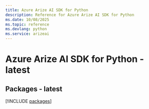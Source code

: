 ```yaml
---
title: Azure Arize AI SDK for Python
description: Reference for Azure Arize AI SDK for Python
ms.date: 10/08/2025
ms.topic: reference
ms.devlang: python
ms.service: arizeai
---
```

# Azure Arize AI SDK for Python - latest
## Packages - latest
[!INCLUDE [packages](arize-ai-index.md)]